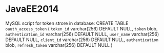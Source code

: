 # JavaEE2014
MySQL script for token strore in database:
CREATE TABLE `oauth_access_token` (
  `token_id` varchar(256) DEFAULT NULL,
  `token` blob,
  `authentication_id` varchar(256) DEFAULT NULL,
  `user_name` varchar(256) DEFAULT NULL,
  `client_id` varchar(256) DEFAULT NULL,
  `authentication` blob,
  `refresh_token` varchar(256) DEFAULT NULL
)
